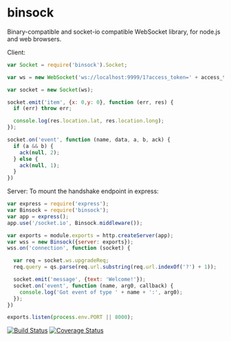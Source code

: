 binsock
=======

Binary-compatible and socket-io compatible WebSocket library, for node.js and web browsers.

Client:
```javascript
var Socket = require('binsock').Socket;

var ws = new WebSocket('ws://localhost:9999/1?access_token=' + access_token);

var socket = new Socket(ws);

socket.emit('item', {x: 0,y: 0}, function (err, res) {
  if (err) throw err;

  console.log(res.location.lat, res.location.long);
});

socket.on('event', function (name, data, a, b, ack) {
  if (a && b) {
    ack(null, 2);
  } else {
    ack(null, 1);
  }
})

```
Server:
To mount the handshake endpoint in express:
```javascript
var express = require('express');
var Binsock = require('binsock');
var app = express();
app.use('/socket.io', Binsock.middleware());

var exports = module.exports = http.createServer(app);
var wss = new Binsock({server: exports});
wss.on('connection', function (socket) {

  var req = socket.ws.upgradeReq;
  req.query = qs.parse(req.url.substring(req.url.indexOf('?') + 1));

  socket.emit('message', {text: 'Welcome!'});
  socket.on('event', function (name, arg0, callback) {
  	console.log('Got event of type ' + name + ':', arg0);
  });
})

exports.listen(process.env.PORT || 8000);

```


[![Build Status](https://travis-ci.org/aantthony/binsock.png?branch=master)](https://travis-ci.org/aantthony/binsock) [![Coverage Status](https://coveralls.io/repos/aantthony/binsock/badge.png?branch=master)](https://coveralls.io/r/aantthony/binsock?branch=master)
